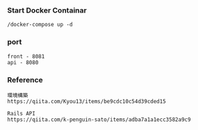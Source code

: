 ### Start Docker Containar
```
/docker-compose up -d
```

### port
```
front - 8081
api - 8080
```

### Reference
```
環境構築
https://qiita.com/Kyou13/items/be9cdc10c54d39cded15

Rails API
https://qiita.com/k-penguin-sato/items/adba7a1a1ecc3582a9c9
```
